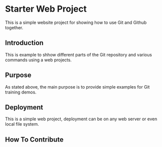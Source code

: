 # Starter Web Project

This is a simple website project for showing how to use Git and Github together.

## Introduction

This is example to shhow different parts of the Git repository and various commands using a web projects.

## Purpose

As stated above, the main purpose is to provide simple examples for Git training demos.

## Deployment

This is a simple web project, deployment can be on any web server or even local file system.

## How To Contribute